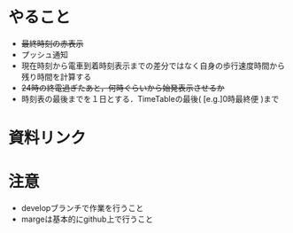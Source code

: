 # やること
- <s>最終時刻の赤表示</s>
- プッシュ通知
- 現在時刻から電車到着時刻表示までの差分ではなく自身の歩行速度時間から残り時間を計算する
- <s>24時の終電過ぎたあと，何時ぐらいから始発表示させるか</s>
 - 時刻表の最後までを１日とする．TimeTableの最後( [e.g.]0時最終便 )まで

# 資料リンク


# 注意
- developブランチで作業を行うこと
- margeは基本的にgithub上で行うこと
